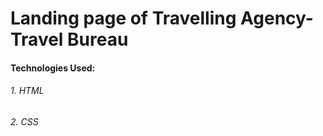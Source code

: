 <h1> Landing page of Travelling Agency- Travel Bureau</h1>
<h4>Technologies Used:</h4>
<h6>1. HTML</h6>
<h6>2. CSS</h6>
